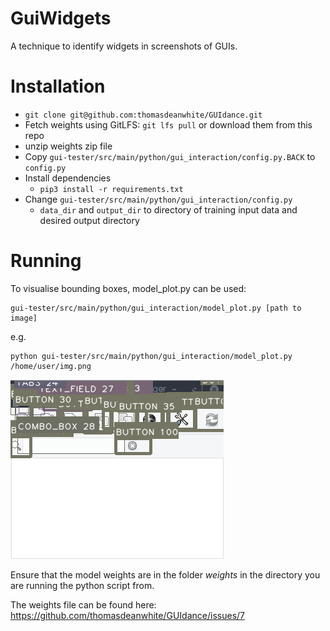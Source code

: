 # GuiWidgets #
A technique to identify widgets in screenshots of GUIs. 

# Installation #
- `git clone git@github.com:thomasdeanwhite/GUIdance.git`
- Fetch weights using GitLFS: `git lfs pull` or download them from this repo 
- unzip weights zip file
- Copy `gui-tester/src/main/python/gui_interaction/config.py.BACK` to `config.py`
- Install dependencies
  - `pip3 install -r requirements.txt`
- Change `gui-tester/src/main/python/gui_interaction/config.py`
  -  `data_dir` and `output_dir` to directory of training input data and desired output directory

# Running #

To visualise bounding boxes, model_plot.py can be used:
```
gui-tester/src/main/python/gui_interaction/model_plot.py [path to image]
```
e.g.
```
python gui-tester/src/main/python/gui_interaction/model_plot.py /home/user/img.png
```


![Annotated App](https://raw.githubusercontent.com/thomasdeanwhite/GUIdance/master/public/app-annotated.png)

Ensure that the model weights are in the folder _weights_ in the directory you are running the python script from.

The weights file can be found here: https://github.com/thomasdeanwhite/GUIdance/issues/7
